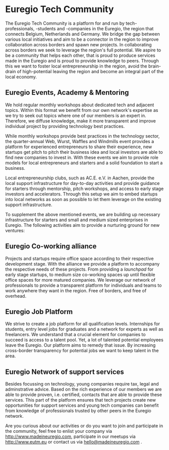 Euregio Tech Community
======================
The Euregio Tech Community is a platform for and run by tech-professionals, -students and -companies 
in the Euregio, the region that connects Belgium, Netherlands and Germany. We bridge the gap between 
various local initiatives and aim to be a connector in the region to improve collaboration across 
borders and spawn new projects. In collaborating across borders we seek to leverage the region's full
potential. We aspire to be a community that helps each other, that is proud to produce services made 
in the Euregio and is proud to provide knowledge to peers. Through this we want to foster local 
entrepreneurship in the region, avoid the brain-drain of high-potential leaving the region and become
an integral part of the local economy.        


Euregio Events, Academy & Mentoring
-----------------------------------
We hold regular monthly workshops about dedicated tech and adjacent topics. Within this format we 
benefit from our own network's expertise as we try to seek out topics where one of our members is 
an expert in. Therefore, we diffuse knowledge, make it more transparent and improve individual 
project by providing technology best practices. 

While monthly workshops provide best practices in the technology sector, the quarter-annual 
Web, Wurst, Waffles and Windmills event provides a platform for experienced entrepreneurs to share 
their experience, new startups get pitch to pitch their business idea and local investors are able
to find new companies to invest in. With these events we aim to provide role models for local 
entrepreneurs and starters and a solid foundation to start a business.

Local entrepreneurship clubs, such as AC.E. e.V. in Aachen, provide the local support infrastructure
for day-to-day activities and provide guidance for starters through mentorship, pitch workshops, and
access to early stage investors and accelerators. Through this setup we aim to embed startups into local
networks as soon as possible to let them leverage on the existing support infrastructure.

To supplement the above mentioned events, we are building up necessary infrastructure for starters and
small and medium sized enterprises in Euregio. The following activities aim to provide a nurturing 
ground for new ventures:

Euregio Co-working alliance
---------------------------
Projects and startups require office space according to their respective development stage. With
the alliance we provide a platform to accompany the respective needs of these projects. From providing a
*launchpad* for early stage startups, to medium size co-working spaces up until flexible office spaces
for more matured companies. We leverage our network of professionals to provide a transparent platform 
for individuals and teams to work anywhere they want in the region. Free of borders, and free of overhead.


Euregio Job Platform
--------------------
We strive to create a job platform for all qualification levels. Internships for students, entry level
jobs for graduates and a network for experts as well as freelancers. We understand that a crucial element
for companies to succeed is access to a talent pool. Yet, a lot of talented potential employees leave the 
Euregio. Our platform aims to remedy that issue. By increasing cross-border transparency for potential
jobs we want to keep talent in the area.


Euregio Network of support services
-----------------------------------
Besides focussing on technology, young companies require tax, legal and adminstrative advice. Based on 
the rich experience of our members we are able to provide proven, i.e. certified, contacts that are 
able to provide these services. This part of the platform ensures that tech projects create new 
opportunities for support services and young tech companies can benefit from knowledge of professionals
trusted by other peers in the Euregio network.


Are you curious about our activities or do you want to join and participate in the community, feel free
to enlist your company via http://www.madeineuregio.com, participate in our meetups via 
http://www.eutm.eu or contact us via hello@madeineuregio.com . 
